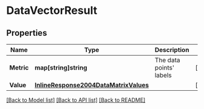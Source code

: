 # DataVectorResult

## Properties

Name | Type | Description | Notes
------------ | ------------- | ------------- | -------------
**Metric** | **map[string]string** | The data points&#39; labels | [optional] 
**Value** | [**InlineResponse2004DataMatrixValues**](inline_response_200_4_data_matrix_values.md) |  | [optional] 

[[Back to Model list]](../README.md#documentation-for-models) [[Back to API list]](../README.md#documentation-for-api-endpoints) [[Back to README]](../README.md)


